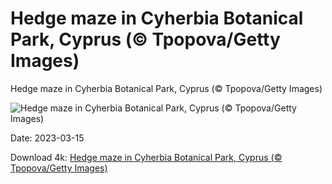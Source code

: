 # Hedge maze in Cyherbia Botanical Park, Cyprus (© Tpopova/Getty Images)

Hedge maze in Cyherbia Botanical Park, Cyprus (© Tpopova/Getty Images)

![Hedge maze in Cyherbia Botanical Park, Cyprus (© Tpopova/Getty Images)](https://bing.com/th?id=OHR.CyprusMaze_EN-US7012705307_UHD.jpg&rf=LaDigue_UHD.jpg&pid=hp&w=1024&h=576&rs=1&c=4)

Date: 2023-03-15

Download 4k: [Hedge maze in Cyherbia Botanical Park, Cyprus (© Tpopova/Getty Images)](https://bing.com/th?id=OHR.CyprusMaze_EN-US7012705307_UHD.jpg&rf=LaDigue_UHD.jpg&pid=hp&w=3840&h=2160&rs=1&c=4)

